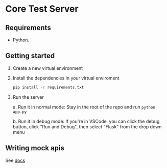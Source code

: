 # Core Test Server

## Requirements

- Python.

## Getting started

1. Create a new virtual environment
2. Install the dependencies in your virtual enviroment
    ```bash
    pip install -r requirements.txt
    ```
3. Run the server

    a. Run it in normal mode: Stay in the root of the repo and run `python app.py`

    b. Run it in debug mode: If you're in VSCode, you can click the debug button, click "Run and Debug", then select "Flask" from the drop down menu

## Writing mock apis

See [docs](./docs/writing-mock-apis.md)
